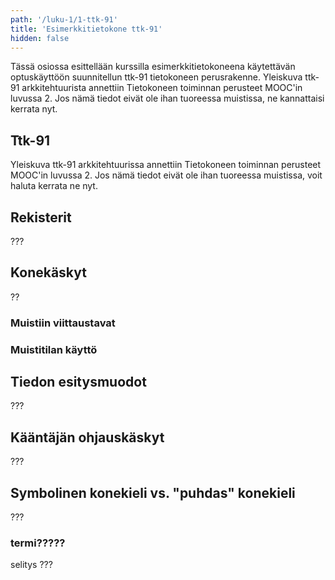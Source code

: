 ```yaml
---
path: '/luku-1/1-ttk-91'
title: 'Esimerkkitietokone ttk-91'
hidden: false
---
```


<div>
<lead>
Tässä osiossa esittellään kurssilla esimerkkitietokoneena käytettävän optuskäyttöön suunnitellun ttk-91 tietokoneen perusrakenne. Yleiskuva ttk-91 arkkitehtuurista annettiin Tietokoneen toiminnan perusteet MOOC'in luvussa 2. Jos nämä tiedot eivät ole ihan tuoreessa muistissa, ne kannattaisi kerrata nyt.
</lead>
</div>


## Ttk-91
Yleiskuva ttk-91 arkkitehtuurissa annettiin Tietokoneen toiminnan perusteet MOOC'in luvussa 2. Jos nämä tiedot eivät ole ihan tuoreessa muistissa, voit haluta kerrata ne nyt. 

## Rekisterit
???

## Konekäskyt
??
### Muistiin viittaustavat

### Muistitilan käyttö

## Tiedon esitysmuodot
???

## Kääntäjän ohjauskäskyt
???

## Symbolinen konekieli vs. "puhdas" konekieli
???


<!-- key-terminology -->
<text-box variant="example" name="Tärkeitä termejä">

### termi?????
selitys ???

</text-box>

<!-- quiz 5.1.1 Pitääkö  -->

<div><quiznator id="5caf0493fd9fd71425c6d6c6"></quiznator></div>

